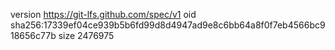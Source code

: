 version https://git-lfs.github.com/spec/v1
oid sha256:17339ef04ce939b5b6fd99d8d4947ad9e8c6bb64a8f0f7eb4566bc918656c77b
size 2476975
